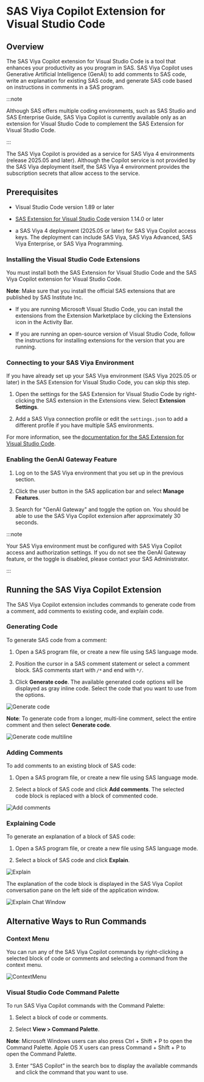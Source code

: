 # SAS Viya Copilot Extension for Visual Studio Code

## Overview

The SAS Viya Copilot extension for Visual Studio Code is a tool that enhances your productivity as you program in SAS. SAS Viya Copilot uses Generative Artificial Intelligence (GenAI) to add comments to SAS code, write an explanation for existing SAS code, and generate SAS code based on instructions in comments in a SAS program.

:::note

Although SAS offers multiple coding environments, such as SAS Studio and SAS Enterprise Guide, SAS Viya Copilot is currently available only as an extension for Visual Studio Code to complement the SAS Extension for Visual Studio Code.

:::

The SAS Viya Copilot is provided as a service for SAS Viya 4 environments (release 2025.05 and later). Although the Copilot service is not provided by the SAS Viya deployment itself, the SAS Viya 4 environment provides the subscription secrets that allow access to the service.

## Prerequisites

- Visual Studio Code version 1.89 or later

- [SAS Extension for Visual Studio Code](https://marketplace.visualstudio.com/items?itemName=SAS.sas-lsp) version 1.14.0 or later

- a SAS Viya 4 deployment (2025.05 or later) for SAS Viya Copilot access keys. The deployment can include SAS Viya, SAS Viya Advanced, SAS Viya Enterprise, or SAS Viya Programming.

### Installing the Visual Studio Code Extensions

You must install both the SAS Extension for Visual Studio Code and the SAS Viya Copilot extension for Visual Studio Code.

**Note**: Make sure that you install the official SAS extensions that are published by SAS Institute Inc.

- If you are running Microsoft Visual Studio Code, you can install the extensions from the Extension Marketplace by clicking the Extensions icon in the Activity Bar.

- If you are running an open-source version of Visual Studio Code, follow the instructions for installing extensions for the version that you are running.

### Connecting to your SAS Viya Environment

If you have already set up your SAS Viya environment (SAS Viya 2025.05 or later) in the SAS Extension for Visual Studio Code, you can skip this step.

1. Open the settings for the SAS Extension for Visual Studio Code by right-clicking the SAS extension in the Extensions view. Select **Extension Settings**.

2. Add a SAS Viya connection profile or edit the `settings.json` to add a different profile if you have multiple SAS environments.

For more information, see the [documentation for the SAS Extension for Visual Studio Code](https://sassoftware.github.io/vscode-sas-extension/).

### Enabling the GenAI Gateway Feature

1. Log on to the SAS Viya environment that you set up in the previous section.

2. Click the user button in the SAS application bar and select **Manage Features**.

3. Search for "GenAI Gateway" and toggle the option on. You should be able to use the SAS Viya Copilot extension after approximately 30 seconds.

:::note

Your SAS Viya environment must be configured with SAS Viya Copilot access and authorization settings. If you do not see the GenAI Gateway feature, or the toggle is disabled, please contact your SAS Administrator.

:::

## Running the SAS Viya Copilot Extension

The SAS Viya Copilot extension includes commands to generate code from a comment, add comments to existing code, and explain code.

### Generating Code

To generate SAS code from a comment:

1. Open a SAS program file, or create a new file using SAS language mode.

2. Position the cursor in a SAS comment statement or select a comment block. SAS comments start with `/*` and end with `*/`.

3. Click **Generate code**. The available generated code options will be displayed as gray inline code. Select the code that you want to use from the options.

![Generate code](/images/CodeGen-SASLight-Cropped.png)

**Note**: To generate code from a longer, multi-line comment, select the entire comment and then select **Generate code**.

![Generate code multiline](/images/CodeGen-MultiLine-SASLight-Cropped.png)

### Adding Comments

To add comments to an existing block of SAS code:

1. Open a SAS program file, or create a new file using SAS language mode.

2. Select a block of SAS code and click **Add comments**. The selected code block is replaced with a block of commented code.

![Add comments](/images/Comments-SASLight-Cropped.png)

### Explaining Code

To generate an explanation of a block of SAS code:

1. Open a SAS program file, or create a new file using SAS language mode.

2. Select a block of SAS code and click **Explain**.

![Explain](/images/Explain-SASLight-Cropped.png)

The explanation of the code block is displayed in the SAS Viya Copilot conversation pane on the left side of the application window.

![Explain Chat Window](/images/ExplainChatWindow-SASLight-Cropped.png)

## Alternative Ways to Run Commands

### Context Menu

You can run any of the SAS Viya Copilot commands by right-clicking a selected block of code or comments and selecting a command from the context menu.

![ContextMenu](/images/ContextMenu-SASLight-Cropped.png)

### Visual Studio Code Command Palette

To run SAS Viya Copilot commands with the Command Palette:

1. Select a block of code or comments.

2. Select **View > Command Palette**.

**Note**: Microsoft Windows users can also press Ctrl + Shift + P to open the Command Palette. Apple OS X users can press Command + Shift + P to open the Command Palette.

3. Enter “SAS Copilot” in the search box to display the available commands and click the command that you want to use.
